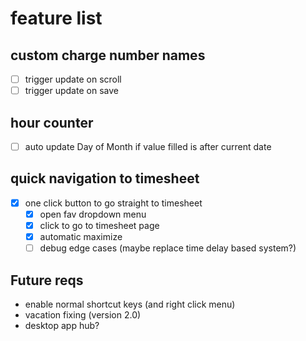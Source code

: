 # feature list

## custom charge number names

- [ ] trigger update on scroll
- [ ] trigger update on save

## hour counter

- [ ] auto update Day of Month if value filled is after current date

## quick navigation to timesheet

- [x] one click button to go straight to timesheet
  - [x] open fav dropdown menu
  - [x] click to go to timesheet page
  - [x] automatic maximize
  - [ ] debug edge cases (maybe replace time delay based system?)

## Future reqs

- enable normal shortcut keys (and right click menu)
- vacation fixing (version 2.0)
- desktop app hub?
